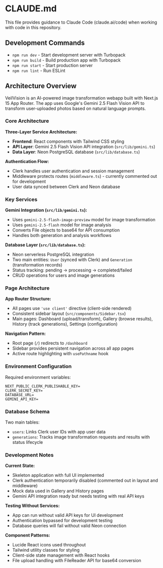 # CLAUDE.md

This file provides guidance to Claude Code (claude.ai/code) when working with code in this repository.

## Development Commands

- `npm run dev` - Start development server with Turbopack
- `npm run build` - Build production app with Turbopack  
- `npm run start` - Start production server
- `npm run lint` - Run ESLint

## Architecture Overview

VeilVision is an AI-powered image transformation webapp built with Next.js 15 App Router. The app uses Google's Gemini 2.5 Flash Vision API to transform user-uploaded photos based on natural language prompts.

### Core Architecture

**Three-Layer Service Architecture:**
- **Frontend**: React components with Tailwind CSS styling
- **API Layer**: Gemini 2.5 Flash Vision API integration (`src/lib/gemini.ts`)
- **Data Layer**: Neon PostgreSQL database (`src/lib/database.ts`)

**Authentication Flow:**
- Clerk handles user authentication and session management
- Middleware protects routes (`middleware.ts`) - currently commented out for development
- User data synced between Clerk and Neon database

### Key Services

**Gemini Integration (`src/lib/gemini.ts`):**
- Uses `gemini-2.5-flash-image-preview` model for image transformation
- Uses `gemini-2.5-flash` model for image analysis
- Converts File objects to base64 for API consumption
- Handles both generation and analysis workflows

**Database Layer (`src/lib/database.ts`):**
- Neon serverless PostgreSQL integration
- Two main entities: `User` (synced with Clerk) and `Generation` (transformation records)
- Status tracking: pending → processing → completed/failed
- CRUD operations for users and image generations

### Page Architecture

**App Router Structure:**
- All pages use `'use client'` directive (client-side rendered)
- Consistent sidebar layout (`src/components/Sidebar.tsx`)
- Main pages: Dashboard (upload/transform), Gallery (browse results), History (track generations), Settings (configuration)

**Navigation Pattern:**
- Root page (`/`) redirects to `/dashboard`
- Sidebar provides persistent navigation across all app pages
- Active route highlighting with `usePathname` hook

### Environment Configuration

Required environment variables:
```
NEXT_PUBLIC_CLERK_PUBLISHABLE_KEY=
CLERK_SECRET_KEY=
DATABASE_URL=
GEMINI_API_KEY=
```

### Database Schema

Two main tables:
- `users`: Links Clerk user IDs with app user data
- `generations`: Tracks image transformation requests and results with status lifecycle

### Development Notes

**Current State:**
- Skeleton application with full UI implemented
- Clerk authentication temporarily disabled (commented out in layout and middleware)
- Mock data used in Gallery and History pages
- Gemini API integration ready but needs testing with real API keys

**Testing Without Services:**
- App can run without valid API keys for UI development
- Authentication bypassed for development testing
- Database queries will fail without valid Neon connection

**Component Patterns:**
- Lucide React icons used throughout
- Tailwind utility classes for styling
- Client-side state management with React hooks
- File upload handling with FileReader API for base64 conversion